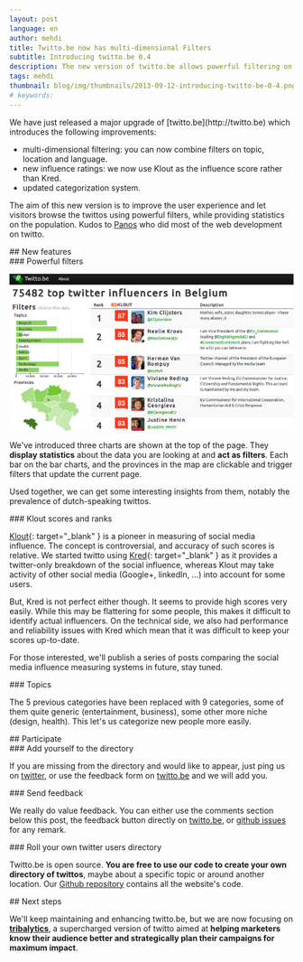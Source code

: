```yaml
---
layout: post
language: en
author: mehdi
title: Twitto.be now has multi-dimensional Filters
subtitle: Introducing twitto.be 0.4
description: The new version of twitto.be allows powerful filtering on topic, location and language, and uses Klout instead of Kred social media influence score.
tags: mehdi
thumbnail: blog/img/thumbnails/2013-09-12-introducing-twitto-be-0-4.png
# keywords: 
---
```

<div class="section" markdown="1">
We have just released a major upgrade of [twitto.be](http://twitto.be) which introduces the following improvements:

* multi-dimensional filtering: you can now combine filters on topic, location and language.
* new influence ratings: we now use Klout as the influence score rather than Kred.
* updated categorization system.

The aim of this new version is to improve the user experience and let visitors browse the twittos using powerful filters, while providing statistics on the population. Kudos to [Panos](http://gr.linkedin.com/in/psynetos) who did most of the web development on twitto.

<div class="section" markdown="1">
## New features

<div class="section" markdown="1">
### Powerful filters

![screenshot of twitto.be](/blog/img/twitto.be-0.4-screenshot.png "new version of twitto.be")

We've introduced three charts are shown at the top of the page. They **display statistics** about the data you are looking at and **act as filters**. Each bar on the bar charts, and the provinces in the map are clickable and trigger filters that update the current page.

Used together, we can get some interesting insights from them, notably the prevalence of dutch-speaking twittos.

</div>

<div class="section" markdown="1">
### Klout scores and ranks

[Klout](http://klout.com){: target="_blank" } is a pioneer in measuring of social media influence. The concept is controversial, and accuracy of such scores is relative. We started twitto using [Kred](http://kred.com){: target="_blank" } as it provides a twitter-only breakdown of the social influence, whereas Klout may take activity of other social media (Google+, linkedIn, ...) into account for some users.

But, Kred is not perfect either though. It seems to provide high scores very easily. While this may be flattering for some people, this makes it difficult to identify actual influencers. On the technical side, we also had performance and reliability issues with Kred which mean that it was difficult to keep your scores up-to-date.

For those interested, we'll publish a series of posts comparing the social media influence measuring systems in future, stay tuned.

<div class="section" markdown="1">
### Topics

The 5 previous categories have been replaced with 9 categories, some of them quite generic (entertainment, business), some other more niche (design, health). This let's us categorize new people more easily.

</div>

</div>

<div class="section" markdown="1">
## Participate

<div class="section" markdown="1">
### Add yourself to the directory

If you are missing from the directory and would like to appear, just ping us on [twitter](https://twitter.com/intent/tweet?url=http%3A%2F%2Ftwitto.be&text=%40twitto_be%20please%20add%20me%20to&hashtags=twittoBe), or use the feedback form on [twitto.be](http://twitto.be) and we will add you.
</div>

<div class="section" markdown="1">
### Send feedback

We really do value feedback. You can either use the comments section below this post, the feedback button directly on [twitto.be](http://twitto.be), or [github issues](https://github.com/Mango-information-systems/twitto_be/issues?state=open) for any remark.
</div>

<div class="section" markdown="1">
### Roll your own twitter users directory

Twitto.be is open source. **You are free to use our code to create your own directory of twittos**, maybe about a specific topic or around another location. Our [Github repository](https://github.com/Mango-information-systems/twitto_be) contains all the website's code.
</div>

</div>

<div class="section" markdown="1">
## Next steps

We'll keep maintaining and enhancing twitto.be, but we are now focusing on **[tribalytics](http://tribalytics.com)**, a supercharged version of twitto aimed at **helping marketers know their audience better and strategically plan their campaigns for maximum impact**.

</div>

</div>
